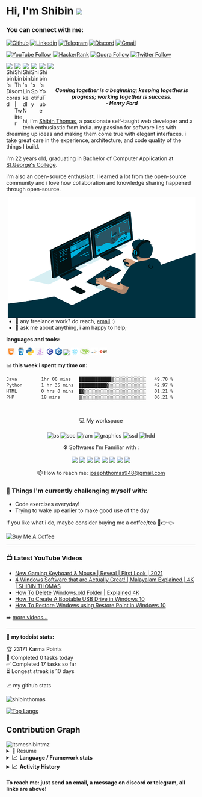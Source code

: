 # Hi, I'm Shibin <img src="https://media.giphy.com/media/hvRJCLFzcasrR4ia7z/giphy.gif" width="25px">

### You can connect with me:

[![Github](https://img.shields.io/static/v1?label=&message=Github&color=black&style=flat&logo=github)](https://github.com/itsmeshibintmz)
[![Linkedin](https://img.shields.io/static/v1?label=&message=Linkedin&color=0E7FBF&&&style=flat&logo=linkedin&logoColor=white)](https://www.linkedin.com/in/shibin-thomas-343615206/)
[![Telegram](https://img.shields.io/static/v1?label=&message=Telegram&color=0E7FBF&&&style=flat&logo=telegram&logoColor=white)](https://t.me/itsm3_shibintmz)
[![Discord](https://img.shields.io/static/v1?label=Discord&labelColor=6E85D3&message=itsme_shibintmz#0009&color=555555&style=flat&logo=discord&logoColor=white)](#)
[![Gmail](https://img.shields.io/static/v1?label=Gmail&labelColor=EA0008&message=josephthoma948@gmail.com&color=555555&style=flat&logo=gmail&logoColor=white)](mailto:josephthomas948@gmail.com)

[![YouTube Follow](https://img.shields.io/youtube/channel/views/UCTm_fmEE-cRBjyqM_noDEZA?logo=YouTube&style=flat)](https://www.youtube.com/channel/UCTm_fmEE-cRBjyqM_noDEZA?original_referer=https%3A%2F%2Fwww.youtube.com%2Fchannel%2FUCTm_fmEE-cRBjyqM_noDEZA&screen_name=Subscribe)
[![HackerRank](https://img.shields.io/website?label=HackerRank&style=flat&url=https%3A%2F%2Fwww.hackerrank.com%2Fjosephthomas948)](https://www.hackerrank.com/josephthomas948)
[![Quora Follow](https://img.shields.io/website?label=Quora&style=flat&url=https%3A%2F%2Fwww.quora.com%2Fprofile%2FShibin-Thomas-70)](
https://www.quora.com/profile/Shibin-Thomas-70)
[![Twitter Follow](https://img.shields.io/twitter/follow/itsmeshibintmz?color=1DA1F2&logo=twitter&style=flat)](https://twitter.com/intent/follow?original_referer=https%3A%2F%2Ftwitter.com%2Fitsmeshibintmz&screen_name=itsmeshibintmz)

<a href="https://discordapp.com/channels/@me/itsme_shibintmz#0009/">
  <img align="left" alt="Shibin's Discord" width="22px" src="https://raw.githubusercontent.com/peterthehan/peterthehan/master/assets/discord.svg" />
</a>
<a href="https://twitter.com/itsmeshibintmz">
  <img align="left" alt="Shibin Thomas | Twitter" width="22px" src="https://raw.githubusercontent.com/peterthehan/peterthehan/master/assets/twitter.svg" />
</a>
<a href="https://www.linkedin.com/in/shibin-thomas-343615206">
  <img align="left" alt="Shibin's LinkedIN" width="22px" src="https://raw.githubusercontent.com/peterthehan/peterthehan/master/assets/linkedin.svg" />
</a>
<a href="https://open.spotify.com/user/cel9za9j8u6619mx74lmopapg">
  <img align="left" alt="Shibin's Spotify" width="22px" src="https://raw.githubusercontent.com/peterthehan/peterthehan/master/assets/spotify.svg" />
</a>
<a href="https://www.youtube.com/channel/UCTm_fmEE-cRBjyqM_noDEZA">
  <img align="left" alt="Shibin's YouTube" width="22px" src="https://github.com/peterthehan/peterthehan/blob/master/assets/youtube.svg" />
</a>

![](https://visitor-badge.glitch.me/badge?page_id=itsmeshibintmz.itsmeshibintmz)

<br />
</h1>

<p align='center'><em><b>Coming together is a beginning; keeping together is progress; working together is success.</b></em>
<br/>
 <em><b>- Henry Ford</b></em>
<br><br/>
 
hi, i'm [Shibin Thomas](https://github.com/itsmeshibintmz), a passionate self-taught web developer and a tech enthusiastic from india. my passion for software lies with dreaming up ideas and making them come true with elegant interfaces. i take great care in the experience, architecture, and code quality of the things I build.

i'm 22 years old, graduating in Bachelor of Computer Application at [St.George's College](https://www.sgcaruvithura.ac.in/public/course-details.html?id=bkVDd0pXUEdHTVc5V1RlVk9vSG80dz09").

i'm also an open-source enthusiast. I learned a lot from the open-source community and i love how collaboration and knowledge sharing happened through open-source.

  <img align="right" alt="GIF" src="https://github.com/itsmeshibintmz/itsmeshibintmz/blob/main/code.gif" width="500" height="320" />

- 💼 any freelance work? do reach, [email](mailto:josephthomas948@gmail.com) :)
- 💬 ask me about anything, i am happy to help;

**languages and tools:**  

<code><img height="20" src="https://github.com/itsmeshibintmz/itsmeshibintmz/blob/main/html.png"></code>
<code><img height="20" src="https://raw.githubusercontent.com/github/explore/80688e429a7d4ef2fca1e82350fe8e3517d3494d/topics/css/css.png"></code>
<code><img height="20" src="https://github.com/Aakarsh-B/trying-repos/blob/master/python-5.svg?raw=true"></code>
<code><img height="20" src="https://github.com/itsmeshibintmz/itsmeshibintmz/blob/main/java.png"></code>
<code><img height="20" src="https://github.com/Aakarsh-B/trying-repos/blob/master/c-programming.png"></code>
<code><img height="20" src="https://github.com/Aakarsh-B/trying-repos/blob/master/c++.png"></code>
<code><img height="20" src="https://avatars.githubusercontent.com/u/9919?s=200&v=4"></code>
<code><img height="20" src="https://raw.githubusercontent.com/github/explore/80688e429a7d4ef2fca1e82350fe8e3517d3494d/topics/react/react.png"></code>
<code><img height="20" src="https://github.com/itsmeshibintmz/itsmeshibintmz/blob/main/php.png"></code>
<code><img height="20" src="https://raw.githubusercontent.com/github/explore/80688e429a7d4ef2fca1e82350fe8e3517d3494d/topics/mysql/mysql.png"></code>
<code><img height="20" src="https://raw.githubusercontent.com/github/explore/80688e429a7d4ef2fca1e82350fe8e3517d3494d/topics/git/git.png"></code>

📊 **this week i spent my time on:**
<!--START_SECTION:waka-->
```text
Java         1hr 00 mins   ████████████▒░░░░░░░░░░░░   49.70 % 
Python       1 hr 35 mins  ██████████▓░░░░░░░░░░░░░░   42.97 % 
HTML         0 hrs 0 mins  █▓░░░░░░░░░░░░░░░░░░░░░░░   01.21 % 
PHP          18 mins       ▒░░░░░░░░░░░░░░░░░░░░░░░░   06.21 % 
```
<!--END_SECTION:waka-->

<br />

<p align='center'>
  💻 My workspace<br/><br/>
  <img alt="os" src="https://img.shields.io/badge/Windows-ACER_Nitro_5-0078D6?style=flat&logo=windows&logoColor=white" />
  <img alt="soc" src="https://img.shields.io/badge/AMD-Ryzen_5_3550H-ED1C24?style=flat&logo=amd&logoColor=white" />
  <img alt="ram" src="https://img.shields.io/badge/RAM-16GB-%230071C5.svg?&style=flat&logoColor=white" />
  <img alt="graphics" src="https://img.shields.io/badge/AMD-Radeon_RX_560X-ED1C24?style=flat&logo=amd&logoColor=white" />
  <img alt="ssd" src="https://img.shields.io/badge/512%20GB%20SSD-Solid%20State%20Disk-lightgrey?style=flat" />
  <img alt="hdd" src="https://img.shields.io/badge/1%20TB%20HDD-Hard%20Disk-lightgrey?style=flat" />
</p>

<p align='center'>
  ⚙️ Softwares I'm Familiar with :<br><br>
<img src="https://img.shields.io/badge/Visual_Studio_Code-0078D4?style=flat&logo=visual%20studio%20code&logoColor=white" />
<img src="https://img.shields.io/badge/Eclipse-2C2255?style=flat&logo=eclipse&logoColor=white" />
<img src="https://img.shields.io/badge/PyCharm-000000.svg?&style=flat&logo=PyCharm&logoColor=white" />
<img src="https://img.shields.io/badge/Android_Studio-3DDC84?style=flat&logo=android-studio&logoColor=white" />
<img src="https://img.shields.io/badge/Adobe%20Photoshop-31A8FF?style=flat&logo=Adobe%20Photoshop&logoColor=black" />
<img src="https://img.shields.io/badge/Adobe%20Premiere%20Pro-9999FF?style=flat&logo=Adobe%20Premiere%20Pro&logoColor=white" />
<img src="https://img.shields.io/badge/MySQL-00000F?style=flat&logo=mysql&logoColor=white" />
<img src="https://img.shields.io/badge/Microsoft_Office-D83B01?style=flat&logo=microsoft-office&logoColor=white" />
</p>

<p align='center'>
  📫 How to reach me: <a href='mailto:josephthomas948@gmail.com'>josephthomas948@gmail.com</a>
</p>

### :muscle: Things I'm currently challenging myself with:
- Code exercises everyday!
- Trying to wake up earlier to make good use of the day

if you like what i do, maybe consider buying me a coffee/tea 🥺👉👈

<a href="https://www.buymeacoffee.com/itsmeshibintmz" target="_blank"><img src="https://cdn.buymeacoffee.com/buttons/v2/default-red.png" alt="Buy Me A Coffee" width="150" ></a>

---

### 📺 Latest YouTube Videos

<!-- YOUTUBE:START -->
- [New Gaming Keyboard & Mouse | Reveal | First Look | 2021](https://www.youtube.com/watch?v=yLZfVdOgEcs)
- [4 Windows Software that are Actually Great! | Malayalam Explained | 4K | SHIBIN THOMAS](https://www.youtube.com/watch?v=7lIlEAD32sM)
- [How To Delete Windows.old Folder | Explained 4K](https://www.youtube.com/watch?v=0VvDoXCLr70)
- [How To Create A Bootable USB Drive in Windows 10](https://www.youtube.com/watch?v=7_pOka44aUY)
- [How To Restore Windows using Restore Point in Windows 10](https://www.youtube.com/watch?v=yYbB8m8oOOk)
<!-- YOUTUBE:END -->

➡️ [more videos...](https://www.youtube.com/channel/UCTm_fmEE-cRBjyqM_noDEZA)

---

🚧 **my todoist stats:**
<!-- TODO-IST:START -->
🏆  23171 Karma Points           
🌸  Completed 0 tasks today           
✅  Completed 17 tasks so far           
⏳  Longest streak is 10 days
<!-- TODO-IST:END -->

📈 my github stats

<p> <img src="https://github-readme-stats-itsmeshibintmz.vercel.app/api?username=itsmeshibintmz&show_icons=true&&line_height=20&title_color=FFFFFF&icon_color=FFFFFF&text_color=FFFFFF&bg_color=0D1117" alt="shibinthomas" />

[![Top Langs](https://github-readme-stats.vercel.app/api/top-langs/?username=itsmeshibintmz&layout=compact&theme=dark&title_color=FFFFFF&icon_color=FFFFFF&text_color=FFFFFF&bg_color=0D1117)](https://github.com/itsmeshibintmz/github-readme-stats) 
  
## Contribution Graph
<p><img align="left" src="https://activity-graph.herokuapp.com/graph?username=itsmeshibintmz&theme=github" alt="itsmeshibintmz" /></p> 
 <br>
<details>
  <summary>📃 Resume</summary>


## Education

- 📖 **Bachelor of Computer Application**\
📆 2018 - 2021\
📍 **St.George's College Aruvithura** - Aruvithura, Kottayam, Kerala

- 📖 **Plus Two Science**\
📆 2015 - 2017\
📍 **CMS HSS Melukavu** - Melukavu, Kottayam, Kerala

- 📖 **THSLC**\
📆 2012 - 2015\
📍 **Technical Higher Secondary School** - Muttom, Kerala

## Volunteering

<img align="right" width="50px" src="https://www.pngkey.com/png/full/247-2479287_nss-logo-national-service-scheme-logo-png.png" />

- 👨‍💻 **Volunteer Secretary**\
📆 2019 - 2020\
📍 **National Service Scheme** - St.George's College Aruvithura, Kerala
  
## Personal Projects
  
- [Admission Applicant System](https://github.com/itsmeshibintmz/Admission-Applicant-System) <img align='right' src="https://img.shields.io/badge/css3-%231572B6.svg?style&logo=css3&logoColor=white"><img align='right' src="https://camo.githubusercontent.com/3bf2737f46ffd3c1057512ceb089758416ae555a83458a422ad23bc8f4ddbe7c/68747470733a2f2f696d672e736869656c64732e696f2f62616467652f48544d4c352d4533344632363f7374796c65266c6f676f3d68746d6c35266c6f676f436f6c6f723d7768697465?style&logo=Node.js&logoColor=fffff"><img align='right' src="https://img.shields.io/badge/mysql-%2300f.svg?style&logo=mysql&logoColor=white"><img align='right' src="https://img.shields.io/badge/-Java-important?style&logo=Java&logoColor=white">
- [Organic Shopping Website](https://github.com/itsmeshibintmz/Organic-Shopping-Webstore) <img align='right' src="https://img.shields.io/badge/css3-%231572B6.svg?style&logo=css3&logoColor=white"><img align='right' src="https://camo.githubusercontent.com/3bf2737f46ffd3c1057512ceb089758416ae555a83458a422ad23bc8f4ddbe7c/68747470733a2f2f696d672e736869656c64732e696f2f62616467652f48544d4c352d4533344632363f7374796c65266c6f676f3d68746d6c35266c6f676f436f6c6f723d7768697465?style&logo=Node.js&logoColor=fffff"><img align='right' src="https://img.shields.io/badge/mysql-%2300f.svg?style&logo=mysql&logoColor=white"><img align='right' src="https://img.shields.io/badge/php-%23777BB4.svg?style&logo=php&logoColor=white">

## Programming Languages
<br>
<img src="https://img.shields.io/badge/HTML-239120?style=flat&logo=html5&logoColor=white" />
<img src="https://img.shields.io/badge/CSS-239120?&style=flat&logo=css3&logoColor=white" />
<img src="https://img.shields.io/badge/Python-3776AB?style=flat&logo=python&logoColor=white" />
<img src="https://img.shields.io/badge/C%2B%2B-00599C?style=flat&logo=c%2B%2B&logoColor=white" />
<img src="https://img.shields.io/badge/Java-ED8B00?style=flat&logo=java&logoColor=white" />
<img src="https://img.shields.io/badge/PHP-777BB4?style=flat&logo=php&logoColor=white" />
<img src="https://img.shields.io/badge/MySQL-00000F?style=flat&logo=mysql&logoColor=white" />
<img src="https://img.shields.io/badge/SQLite-07405E?style=flat&logo=sqlite&logoColor=white" />
<br>

## Operating Systems
<br>
<img src="https://img.shields.io/badge/Windows-0078D6?style=flat&logo=windows&logoColor=white" />
<img src="https://img.shields.io/badge/Android-3DDC84?style=flat&logo=android&logoColor=white" />
<img src="https://img.shields.io/badge/iOS-000000?style=flat&logo=ios&logoColor=white" />
<img src="https://img.shields.io/badge/Linux-FCC624?style=flat&logo=linux&logoColor=black" />
<img src="https://img.shields.io/badge/Kali_Linux-557C94?style=flat&logo=kali-linux&logoColor=white" />
<img src="https://img.shields.io/badge/Arch_Linux-1793D1?style=flat&logo=arch-linux&logoColor=white" />
<img src="https://img.shields.io/badge/Windows_XP-003399?style=flat&logo=windows-xp&logoColor=white" />
<img src="https://img.shields.io/badge/manjaro-35BF5C?style=flat&logo=manjaro&logoColor=white" />
<img src="https://img.shields.io/badge/mac%20os-000000?style=flat&logo=apple&logoColor=white" />


</details>
  
<details>
  <summary><b>📈&nbsp;&nbsp;Language&nbsp;/&nbsp;Framework stats</b></summary>
  <br/>
  <a href='https://profile.codersrank.io/user/itsmeshibintmz/'>
  <img src='https://cr-skills-chart-widget.azurewebsites.net/api/api?username=itsmeshibintmz&padding=30&skills=angular,batchfile,c,C%23,coffeescript,dart,go,html,json,java,javascript,less,mysql,php,pandas,perl,python,reactjs,scss,shell,svelte,swift,typescript,vue'>
  </a>

</details>

<details>
    <summary><b>📈&nbsp;&nbsp;Activity History</b></summary>
  <br>
  <a href='https://profile.codersrank.io/user/itsmeshibintmz/'>
    <img src='https://cr-ss-service.azurewebsites.net/api/ScreenShot?widget=activity&username=itsmeshibintmz'>
  </a>
</details>

#### To reach me: just send an email, a message on discord or telegram, all links are above!

